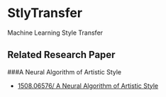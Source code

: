 # StlyTransfer
Machine Learning Style Transfer

## Related Research Paper

###A Neural Algorithm of Artistic Style
* [1508.06576/ A Neural Algorithm of Artistic Style](https://arxiv.org/abs/1508.06576)
